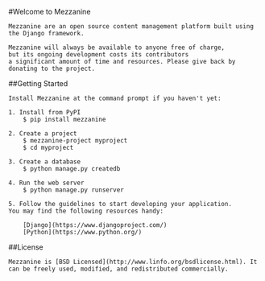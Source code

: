 #Welcome to Mezzanine
	
	Mezzanine are an open source content management platform built using the Django framework.

	Mezzanine will always be available to anyone free of charge,
	but its ongoing development costs its contributors 
	a significant amount of time and resources. Please give back by donating to the project.

##Getting Started

	Install Mezzanine at the command prompt if you haven't yet:

	1. Install from PyPI
		$ pip install mezzanine

	2. Create a project
		$ mezzanine-project myproject
		$ cd myproject

	3. Create a database
		$ python manage.py createdb

	4. Run the web server
		$ python manage.py runserver

	5. Follow the guidelines to start developing your application. 
	You may find the following resources handy:

		[Django](https://www.djangoproject.com/)
		[Python](https://www.python.org/)
		
		

##License

	Mezzanine is [BSD Licensed](http://www.linfo.org/bsdlicense.html). It can be freely used, modified, and redistributed commercially.